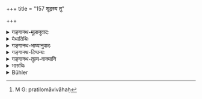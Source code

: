 +++
title = "157 शूद्रस्य तु"

+++

<details><summary>गङ्गानथ-मूलानुवादः</summary>

For the Śūdra is ordained a wife of his own caste only, and no other; and all the sons born of her shall be entitled to equal shares, even if there be a hundred sons.—(157)
</details>

<details><summary>मेधातिथिः</summary>

प्रतिलोमविवाहः[^४६२] शूद्रस्य नेष्यते । उक्तानुवादो ऽयम् । **तस्यां जाताः समांशाः स्युर्** इति । पञ्चमस्य जात्यन्तरस्याभावाद् एवम् उक्तम् । सवर्णैव तस्य भार्या नान्यास्तीति ॥ ९.१५७ ॥


[^४६२]:
     M G: pratilomāvivāhaḥ
</details>

<details><summary>गङ्गानथ-भाष्यानुवादः</summary>

For the *Śūdra* there is no irregular wife of the ‘ascending’ degree.

This is only a reiteration of what has been said before.

‘*Other sons born of her shall be entitled to equal shares*.’

It is in view of there being no fifth caste that, the text has said that ‘for the Śūdra there is a wife of the same caste, *and no other*.’—(157)
</details>

<details><summary>गङ्गानथ-टिप्पन्यः</summary>

This Verse is quoted in *Vivādaratnākara* (p. 532);—and in *Smṛtitattva* II (p. 193), which quotes and accepts the explanation given by Kullūka that this is meant to preclude the ‘additional share’ prescribed in the preceding verse.
</details>

<details><summary>गङ्गानथ-तुल्य-वाक्यानि</summary>

**(verses 9.149-157)  
**

See Comparative notes for [Verse 9.149](http://www.wisdomlib.org/hinduism/book/manusmriti-with-the-commentary-of-medhatithi/d/doc201526.html#comparative-notes "English translation of verse").
</details>

<details><summary>भारुचिः</summary>

शूद्रायां शुद्धायाम् इदम् उच्यते । अन्यासूत्कृष्टापकृष्टासु धर्माधर्मापेक्षेया (?) विभागः कल्पयितव्यः ॥ ९.१५७ ॥
</details>

<details><summary>Bühler</summary>

157	For a Sudra is ordained a wife of his own caste only (and) no other; those born of her shall have equal shares, even if there be a hundred sons.
</details>
